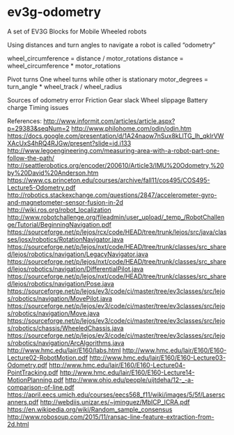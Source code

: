 # ev3g-odometry
A set of EV3G Blocks for Mobile Wheeled robots

Using distances and turn angles to navigate a robot is called “odometry”

wheel_circumference = distance / motor_rotations
distance = wheel_circumference * motor_rotations

Pivot turns
One wheel turns while other is stationary
motor_degrees = turn_angle * wheel_track / wheel_radius

Sources of odometry error
Friction
Gear slack 
Wheel slippage 
Battery charge 
Timing issues

References:
http://www.informit.com/articles/article.aspx?p=29383&seqNum=2
http://www.philohome.com/odin/odin.htm
https://docs.google.com/presentation/d/1A24naow7nSux8kLlTG_lh_qklrVWXAcUxS4hRQ4RJGw/present?slide=id.i133
http://www.legoengineering.com/measuring-area-with-a-robot-part-one-follow-the-path/
http://seattlerobotics.org/encoder/200610/Article3/IMU%20Odometry,%20by%20David%20Anderson.htm
https://www.cs.princeton.edu/courses/archive/fall11/cos495/COS495-Lecture5-Odometry.pdf
http://robotics.stackexchange.com/questions/2847/accelerometer-gyro-and-magnetometer-sensor-fusion-in-2d
http://wiki.ros.org/robot_localization
http://www.robotchallenge.org/fileadmin/user_upload/_temp_/RobotChallenge/Tutorial/BeginningNavigation.pdf
https://sourceforge.net/p/lejos/rcx/code/HEAD/tree/trunk/lejos/src/java/classes/josx/robotics/RotationNavigator.java
https://sourceforge.net/p/lejos/nxt/code/HEAD/tree/trunk/classes/src_shared/lejos/robotics/navigation/LegacyNavigator.java
https://sourceforge.net/p/lejos/nxt/code/HEAD/tree/trunk/classes/src_shared/lejos/robotics/navigation/DifferentialPilot.java
https://sourceforge.net/p/lejos/nxt/code/HEAD/tree/trunk/classes/src_shared/lejos/robotics/navigation/Pose.java
https://sourceforge.net/p/lejos/ev3/code/ci/master/tree/ev3classes/src/lejos/robotics/navigation/MovePilot.java
https://sourceforge.net/p/lejos/ev3/code/ci/master/tree/ev3classes/src/lejos/robotics/navigation/Move.java
https://sourceforge.net/p/lejos/ev3/code/ci/master/tree/ev3classes/src/lejos/robotics/chassis/WheeledChassis.java
https://sourceforge.net/p/lejos/ev3/code/ci/master/tree/ev3classes/src/lejos/robotics/navigation/ArcAlgorithms.java
http://www.hmc.edu/lair/E160/labs.html
http://www.hmc.edu/lair/E160/E160-Lecture02-RobotMotion.pdf
http://www.hmc.edu/lair/E160/E160-Lecture03-Odometry.pdf
http://www.hmc.edu/lair/E160/E160-Lecture04-PointTracking.pdf
http://www.hmc.edu/lair/E160/E160-Lecture14-MotionPlanning.pdf
http://www.ohio.edu/people/uijtdeha/12-_-a-comparison-of-line.pdf
https://april.eecs.umich.edu/courses/eecs568_f11/wiki/images/5/5f/Laserscanners.pdf
http://webdiis.unizar.es/~jminguez/MbICP_ICRA.pdf
https://en.wikipedia.org/wiki/Random_sample_consensus
http://www.robosoup.com/2015/11/ransac-line-feature-extraction-from-2d.html


